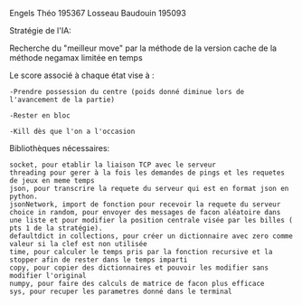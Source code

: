 Engels Théo 195367 
Losseau Baudouin 195093

Stratégie de l'IA:

Recherche du "meilleur move" par la méthode de la version cache de la méthode negamax limitée en temps

Le score associé à chaque état vise à :

	-Prendre possession du centre (poids donné diminue lors de l'avancement de la partie)
	
	-Rester en bloc
	
	-Kill dès que l'on a l'occasion

Bibliothèques nécessaires:

	socket, pour etablir la liaison TCP avec le serveur
	threading pour gerer à la fois les demandes de pings et les requetes de jeux en meme temps
	json, pour transcrire la requete du serveur qui est en format json en python.
	jsonNetwork, import de fonction pour recevoir la requete du serveur                                
	choice in random, pour envoyer des messages de facon aléatoire dans une liste et pour modifier la position centrale visée par les billes ( pts 1 de la stratégie). 
	defaultdict in collections, pour créer un dictionnaire avec zero comme valeur si la clef est non utilisée 
	time, pour calculer le temps pris par la fonction recursive et la stopper afin de rester dans le temps imparti 
	copy, pour copier des dictionnaires et pouvoir les modifier sans modifier l'original 
	numpy, pour faire des calculs de matrice de facon plus efficace 
	sys, pour recuper les parametres donné dans le terminal 

